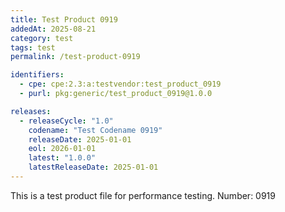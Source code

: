 ```yaml
---
title: Test Product 0919
addedAt: 2025-08-21
category: test
tags: test
permalink: /test-product-0919

identifiers:
  - cpe: cpe:2.3:a:testvendor:test_product_0919
  - purl: pkg:generic/test_product_0919@1.0.0

releases:
  - releaseCycle: "1.0"
    codename: "Test Codename 0919"
    releaseDate: 2025-01-01
    eol: 2026-01-01
    latest: "1.0.0"
    latestReleaseDate: 2025-01-01
---
```


This is a test product file for performance testing. Number: 0919
